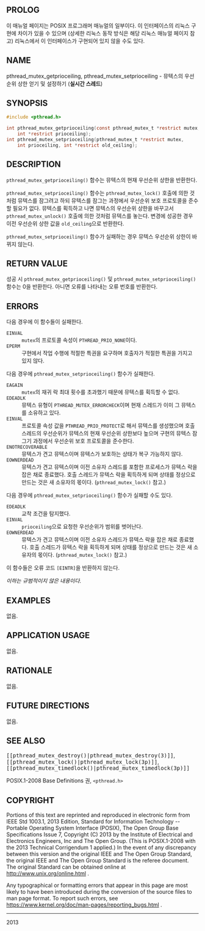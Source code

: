 ## PROLOG

이 매뉴얼 페이지는 POSIX 프로그래머 매뉴얼의 일부이다. 이 인터페이스의 리눅스 구현에 차이가 있을 수 있으며 (상세한 리눅스 동작 방식은 해당 리눅스 매뉴얼 페이지 참고) 리눅스에서 이 인터페이스가 구현되어 있지 않을 수도 있다.

## NAME

pthread_mutex_getprioceiling, pthread_mutex_setprioceiling - 뮤텍스의 우선순위 상한 얻기 및 설정하기 (<strong>실시간 스레드</strong>)

## SYNOPSIS

```c
#include <pthread.h>

int pthread_mutex_getprioceiling(const pthread_mutex_t *restrict mutex,
    int *restrict prioceiling);
int pthread_mutex_setprioceiling(pthread_mutex_t *restrict mutex,
    int prioceiling, int *restrict old_ceiling);
```

## DESCRIPTION

`pthread_mutex_getprioceiling()` 함수는 뮤텍스의 현재 우선순위 상한을 반환한다.

`pthread_mutex_setprioceiling()` 함수는 `pthread_mutex_lock()` 호출에 의한 것처럼 뮤텍스를 잠그려고 하되 뮤텍스를 잠그는 과정에서 우선순위 보호 프로토콜을 준수할 필요가 없다. 뮤텍스를 획득하고 나면 뮤텍스의 우선순위 상한을 바꾸고서 `pthread_mutex_unlock()` 호출에 의한 것처럼 뮤텍스를 놓는다. 변경에 성공한 경우 이전 우선순위 상한 값을 `old_ceiling`으로 반환한다.

`pthread_mutex_setprioceiling()` 함수가 실패하는 경우 뮤텍스 우선순위 상한이 바뀌지 않는다.

## RETURN VALUE

성공 시 `pthread_mutex_getprioceiling()` 및 `pthread_mutex_setprioceiling()` 함수는 0을 반환한다. 아니면 오류를 나타내는 오류 번호를 반환한다.

## ERRORS

다음 경우에 이 함수들이 실패한다.

<dl>
<dt><code>EINVAL</code></dt>
<dd><code>mutex</code>의 프로토콜 속성이 <code>PTHREAD_PRIO_NONE</code>이다.</dd>
<dt><code>EPERM</code></dt>
<dd>구현에서 작업 수행에 적절한 특권을 요구하며 호출자가 적절한 특권을 가지고 있지 않다.</dd>
</dl>

다음 경우에 `pthread_mutex_setprioceiling()` 함수가 실패한다.

<dl>
<dt><code>EAGAIN</code></dt>
<dd><code>mutex</code>의 재귀 락 최대 횟수를 초과했기 때문에 뮤텍스를 획득할 수 없다.</dd>
<dt><code>EDEADLK</code></dt>
<dd>뮤텍스 유형이 <code>PTHREAD_MUTEX_ERRORCHECK</code>이며 현재 스레드가 이미 그 뮤텍스를 소유하고 있다.</dd>
<dt><code>EINVAL</code></dt>
<dd>프로토콜 속성 값을 <code>PTHREAD_PRIO_PROTECT</code>로 해서 뮤텍스를 생성했으며 호출 스레드의 우선순위가 뮤텍스의 현재 우선순위 상한보다 높으며 구현의 뮤텍스 잠그기 과정에서 우선순위 보호 프로토콜을 준수한다.</dd>
<dt><code>ENOTRECOVERABLE</code></dt>
<dd>뮤텍스가 견고 뮤텍스이며 뮤텍스가 보호하는 상태가 복구 가능하지 않다.</dd>
<dt><code>EOWNERDEAD</code></dt>
<dd>뮤텍스가 견고 뮤텍스이며 이전 소유자 스레드를 포함한 프로세스가 뮤텍스 락을 잡은 채로 종료했다. 호출 스레드가 뮤텍스 락을 획득하게 되며 상태를 정상으로 만드는 것은 새 소유자의 몫이다. (<code>pthread_mutex_lock()</code> 참고.)</dd>
</dl>

다음 경우에 `pthread_mutex_setprioceiling()` 함수가 실패할 수도 있다.

<dl>
<dt><code>EDEADLK</code></dt>
<dd>교착 조건을 탐지했다.</dd>
<dt><code>EINVAL</code></dt>
<dd><code>prioceiling</code>으로 요청한 우선순위가 범위를 벗어난다.</dd>
<dt><code>EOWNERDEAD</code></dt>
<dd>뮤텍스가 견고 뮤텍스이며 이전 소유자 스레드가 뮤텍스 락을 잡은 채로 종료했다. 호출 스레드가 뮤텍스 락을 획득하게 되며 상태를 정상으로 만드는 것은 새 소유자의 몫이다. (<code>pthread_mutex_lock()</code> 참고.)</dd>
</dl>

이 함수들은 오류 코드 `[EINTR]`을 반환하지 않는다.

<em>이하는 규범적이지 않은 내용이다.</em>

## EXAMPLES

없음.

## APPLICATION USAGE

없음.

## RATIONALE

없음.

## FUTURE DIRECTIONS

없음.

## SEE ALSO

<tt>[[pthread_mutex_destroy()|pthread_mutex_destroy(3)]]</tt>, <tt>[[pthread_mutex_lock()|pthread_mutex_lock(3p)]]</tt>, <tt>[[pthread_mutex_timedlock()|pthread_mutex_timedlock(3p)]]</tt>

POSIX.1-2008 Base Definitions 권, `<pthread.h>`

## COPYRIGHT

Portions of this text are reprinted and reproduced in electronic form from IEEE Std 1003.1, 2013 Edition, Standard for Information Technology -- Portable Operating System Interface (POSIX), The Open Group Base Specifications Issue 7, Copyright (C) 2013 by the Institute of Electrical and Electronics Engineers, Inc and The Open Group. (This is POSIX.1-2008 with the 2013 Technical Corrigendum 1 applied.) In the event of any discrepancy between this version and the original IEEE and The Open Group Standard, the original IEEE and The Open Group Standard is the referee document. The original Standard can be obtained online at http://www.unix.org/online.html .

Any typographical or formatting errors that appear in this page are most likely to have been introduced during the conversion of the source files to man page format. To report such errors, see https://www.kernel.org/doc/man-pages/reporting_bugs.html .

----

2013
